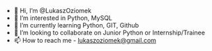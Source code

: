 - 👋 Hi, I’m @LukaszOziomek
- 👀 I’m interested in Python, MySQL
- 🌱 I’m currently learning Python, GIT, Github
- 💞️ I’m looking to collaborate on Junior Python or Internship/Trainee 
- 📫 How to reach me - lukaszoziomek@gmail.com

<!---
LukaszOziomek/LukaszOziomek is a ✨ special ✨ repository because its `README.md` (this file) appears on your GitHub profile.
You can click the Preview link to take a look at your changes.
--->
